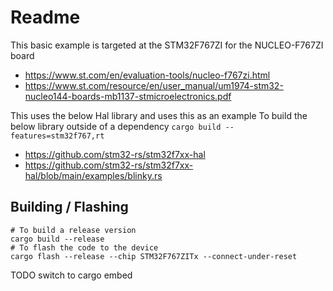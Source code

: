 # Readme

This basic example is targeted at the STM32F767ZI
for the NUCLEO-F767ZI board

  * https://www.st.com/en/evaluation-tools/nucleo-f767zi.html
  * https://www.st.com/resource/en/user_manual/um1974-stm32-nucleo144-boards-mb1137-stmicroelectronics.pdf

This uses the below Hal library and uses this as an example
To build the below library outside of a dependency `cargo build --features=stm32f767,rt`

  * https://github.com/stm32-rs/stm32f7xx-hal
  * https://github.com/stm32-rs/stm32f7xx-hal/blob/main/examples/blinky.rs


## Building / Flashing

```
# To build a release version
cargo build --release
# To flash the code to the device
cargo flash --release --chip STM32F767ZITx --connect-under-reset
```

TODO switch to cargo embed

